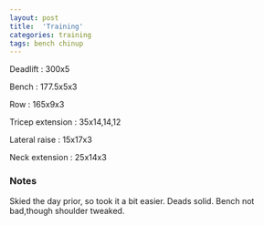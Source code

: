 ```yaml
---
layout: post
title:  'Training'
categories: training
tags: bench chinup
---
```


Deadlift  :  300x5

Bench : 177.5x5x3

Row : 165x9x3

Tricep extension  :  35x14,14,12

Lateral raise  :  15x17x3

Neck extension  :  25x14x3

### Notes

Skied the day prior, so took it a bit easier. Deads solid. Bench not bad,though shoulder tweaked.
